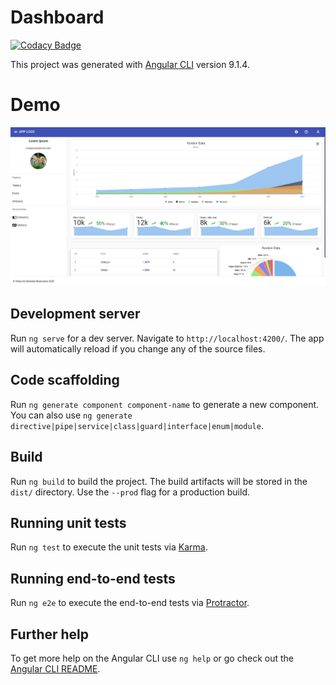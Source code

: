 # Dashboard

[![Codacy Badge](https://api.codacy.com/project/badge/Grade/68cdb9aa9b9d4ae08cb760d4a2c9f657)](https://app.codacy.com/manual/davidgg090/angulardashboard?utm_source=github.com&utm_medium=referral&utm_content=davidgg090/angulardashboard&utm_campaign=Badge_Grade_Dashboard)

This project was generated with [Angular CLI](https://github.com/angular/angular-cli) version 9.1.4.

# Demo
![image](https://github.com/davidgg090/angulardashboard/blob/master/src/assets/img/Demo-Dashboard.png)

## Development server

Run `ng serve` for a dev server. Navigate to `http://localhost:4200/`. The app will automatically reload if you change any of the source files.

## Code scaffolding

Run `ng generate component component-name` to generate a new component. You can also use `ng generate directive|pipe|service|class|guard|interface|enum|module`.

## Build

Run `ng build` to build the project. The build artifacts will be stored in the `dist/` directory. Use the `--prod` flag for a production build.

## Running unit tests

Run `ng test` to execute the unit tests via [Karma](https://karma-runner.github.io).

## Running end-to-end tests

Run `ng e2e` to execute the end-to-end tests via [Protractor](http://www.protractortest.org/).

## Further help

To get more help on the Angular CLI use `ng help` or go check out the [Angular CLI README](https://github.com/angular/angular-cli/blob/master/README.md).
